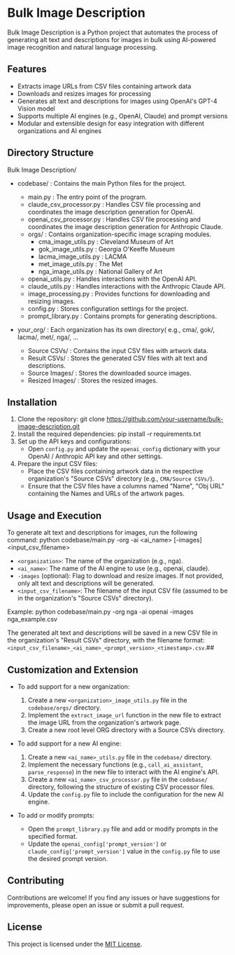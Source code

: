 # Bulk Image Description

Bulk Image Description is a Python project that automates the process of generating alt text and descriptions for images in bulk using AI-powered image recognition and natural language processing.

## Features

- Extracts image URLs from CSV files containing artwork data
- Downloads and resizes images for processing
- Generates alt text and descriptions for images using OpenAI's GPT-4 Vision model
- Supports multiple AI engines (e.g., OpenAI, Claude) and prompt versions
- Modular and extensible design for easy integration with different organizations and AI engines

## Directory Structure

Bulk Image Description/
- codebase/ : Contains the main Python files for the project.
	- main.py : The entry point of the program.
	- claude_csv_processor.py : Handles CSV file processing and coordinates the image description generation for OpenAI.
	- openai_csv_processor.py : Handles CSV file processing and coordinates the image description generation for Anthropic Claude.
	- orgs/ : Contains organization-specific image scraping modules.
		- cma_image_utils.py : Cleveland Museum of Art
		- gok_image_utils.py : Georgia O'Keeffe Museum
		- lacma_image_utils.py : LACMA
		- met_image_utils.py : The Met
		- nga_image_utils.py : National Gallery of Art
	- openai_utils.py : Handles interactions with the OpenAI API.
	- claude_utils.py : Handles interactions with the Anthropic Claude API.
	- image_processing.py : Provides functions for downloading and resizing images.
	- config.py : Stores configuration settings for the project.
	- prompt_library.py : Contains prompts for generating descriptions.

- your_org/ : Each organization has its own directory( e.g., cma/, gok/, lacma/, met/, nga/, ...
	- Source CSVs/ : Contains the input CSV files with artwork data.
	- Result CSVs/ : Stores the generated CSV files with alt text and descriptions.
	- Source Images/ : Stores the downloaded source images.
	- Resized Images/ : Stores the resized images.

## Installation

1. Clone the repository:
	git clone https://github.com/your-username/bulk-image-description.git
2. Install the required dependencies:
	pip install -r requirements.txt
3. Set up the API keys and configurations:
	- Open `config.py` and update the `openai_config` dictionary with your OpenAI / Anthropic API key and other settings.
4. Prepare the input CSV files:
	- Place the CSV files containing artwork data in the respective organization's "Source CSVs" directory (e.g., `CMA/Source CSVs/`).
	- Ensure that the CSV files have a columns named "Name", "Obj URL" containing the Names and URLs of the artwork pages.

## Usage and Execution
To generate alt text and descriptions for images, run the following command:
python codebase/main.py -org <organization> -ai <ai_name> [-images] <input_csv_filename>
- `<organization>`: The name of the organization (e.g., nga).
- `<ai_name>`: The name of the AI engine to use (e.g., openai, claude).
- `-images` (optional): Flag to download and resize images. If not provided, only alt text and descriptions will be generated.
- `<input_csv_filename>`: The filename of the input CSV file (assumed to be in the organization's "Source CSVs" directory).

Example:
python codebase/main.py -org nga -ai openai -images nga_example.csv

The generated alt text and descriptions will be saved in a new CSV file in the organization's "Result CSVs" directory, with the filename format: `<input_csv_filename>_<ai_name>_<prompt_version>_<timestamp>.csv`.## 

## Customization and Extension
- To add support for a new organization:
  1. Create a new `<organization>_image_utils.py` file in the `codebase/orgs/` directory.
  2. Implement the `extract_image_url` function in the new file to extract the image URL from the organization's artwork page.
  3. Create a new root level ORG directory with a Source CSVs directory.

- To add support for a new AI engine:
  1. Create a new `<ai_name>_utils.py` file in the `codebase/` directory.
  2. Implement the necessary functions (e.g., `call_ai_assistant`, `parse_response`) in the new file to interact with the AI engine's API.
  3. Create a new `<ai_name>_csv_processor.py` file in the `codebase/` directory, following the structure of existing CSV processor files.
  4. Update the `config.py` file to include the configuration for the new AI engine.

- To add or modify prompts:
  - Open the `prompt_library.py` file and add or modify prompts in the specified format.
  - Update the `openai_config['prompt_version']` or `claude_config['prompt_version']` value in the `config.py` file to use the desired prompt version.
  
## Contributing

Contributions are welcome! If you find any issues or have suggestions for improvements, please open an issue or submit a pull request.

## License

This project is licensed under the [MIT License](LICENSE).
